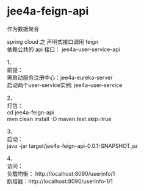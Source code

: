 # jee4a-feign-api
作为数据聚合

spring cloud 之 声明式接口调用 feign<br> 
依赖公共的 api 接口： jee4a-user-service-api<br> 

1、<br>
前提：<br>
需启动服务注册中心：jee4a-eureka-server <br>
启动两个user-service实例: jee4a-user-service <br>

2、<br>
打包：<br>
cd jee4a-feign-api<br>
mvn clean install -D maven.test.skip=true<br>


3、<br>
启动：<br>
java -jar target/jee4a-feign-api-0.0.1-SNAPSHOT.jar<br>

4、<br>
访问：<br>
负载均衡：  http://localhost:8090/userinfo/1<br>
断熔器：http://localhost:8090/userinfo-1/1<br>
